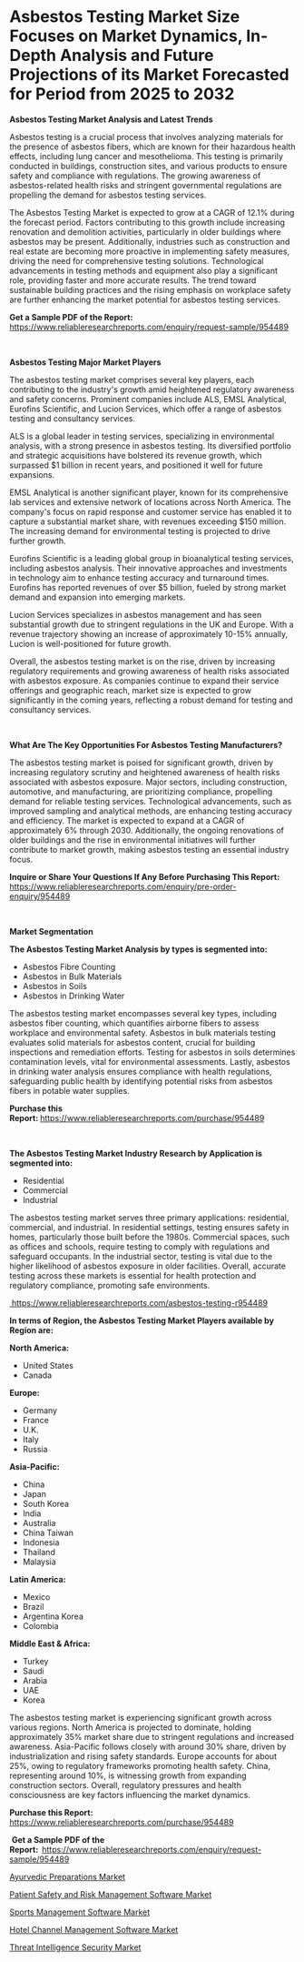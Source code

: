 <p><h1>Asbestos Testing Market Size Focuses on Market Dynamics, In-Depth Analysis and Future Projections of its Market Forecasted for Period from 2025 to 2032</h1></p><p><strong>Asbestos Testing Market Analysis and Latest Trends</strong></p>
<p><p>Asbestos testing is a crucial process that involves analyzing materials for the presence of asbestos fibers, which are known for their hazardous health effects, including lung cancer and mesothelioma. This testing is primarily conducted in buildings, construction sites, and various products to ensure safety and compliance with regulations. The growing awareness of asbestos-related health risks and stringent governmental regulations are propelling the demand for asbestos testing services.</p><p>The Asbestos Testing Market is expected to grow at a CAGR of 12.1% during the forecast period. Factors contributing to this growth include increasing renovation and demolition activities, particularly in older buildings where asbestos may be present. Additionally, industries such as construction and real estate are becoming more proactive in implementing safety measures, driving the need for comprehensive testing solutions. Technological advancements in testing methods and equipment also play a significant role, providing faster and more accurate results. The trend toward sustainable building practices and the rising emphasis on workplace safety are further enhancing the market potential for asbestos testing services.</p></p>
<p><strong>Get a Sample PDF of the Report:&nbsp;</strong> <a href="https://www.reliableresearchreports.com/enquiry/request-sample/954489?utm_campaign=11&utm_medium=2&utm_source=Github&utm_content=ia&utm_term=07032025&utm_id=asbestos-testing">https://www.reliableresearchreports.com/enquiry/request-sample/954489</a></p>
<p>&nbsp;</p>
<p><strong>Asbestos Testing Major Market Players</strong></p>
<p><p>The asbestos testing market comprises several key players, each contributing to the industry's growth amid heightened regulatory awareness and safety concerns. Prominent companies include ALS, EMSL Analytical, Eurofins Scientific, and Lucion Services, which offer a range of asbestos testing and consultancy services.</p><p>ALS is a global leader in testing services, specializing in environmental analysis, with a strong presence in asbestos testing. Its diversified portfolio and strategic acquisitions have bolstered its revenue growth, which surpassed $1 billion in recent years, and positioned it well for future expansions.</p><p>EMSL Analytical is another significant player, known for its comprehensive lab services and extensive network of locations across North America. The company's focus on rapid response and customer service has enabled it to capture a substantial market share, with revenues exceeding $150 million. The increasing demand for environmental testing is projected to drive further growth.</p><p>Eurofins Scientific is a leading global group in bioanalytical testing services, including asbestos analysis. Their innovative approaches and investments in technology aim to enhance testing accuracy and turnaround times. Eurofins has reported revenues of over $5 billion, fueled by strong market demand and expansion into emerging markets.</p><p>Lucion Services specializes in asbestos management and has seen substantial growth due to stringent regulations in the UK and Europe. With a revenue trajectory showing an increase of approximately 10-15% annually, Lucion is well-positioned for future growth.</p><p>Overall, the asbestos testing market is on the rise, driven by increasing regulatory requirements and growing awareness of health risks associated with asbestos exposure. As companies continue to expand their service offerings and geographic reach, market size is expected to grow significantly in the coming years, reflecting a robust demand for testing and consultancy services.</p></p>
<p>&nbsp;</p>
<p><strong>What Are The Key Opportunities For Asbestos Testing Manufacturers?</strong></p>
<p><p>The asbestos testing market is poised for significant growth, driven by increasing regulatory scrutiny and heightened awareness of health risks associated with asbestos exposure. Major sectors, including construction, automotive, and manufacturing, are prioritizing compliance, propelling demand for reliable testing services. Technological advancements, such as improved sampling and analytical methods, are enhancing testing accuracy and efficiency. The market is expected to expand at a CAGR of approximately 6% through 2030. Additionally, the ongoing renovations of older buildings and the rise in environmental initiatives will further contribute to market growth, making asbestos testing an essential industry focus.</p></p>
<p><strong>Inquire or Share Your Questions If Any Before Purchasing This Report:</strong> <a href="https://www.reliableresearchreports.com/enquiry/pre-order-enquiry/954489?utm_campaign=11&utm_medium=2&utm_source=Github&utm_content=ia&utm_term=07032025&utm_id=asbestos-testing">https://www.reliableresearchreports.com/enquiry/pre-order-enquiry/954489</a></p>
<p>&nbsp;</p>
<p><strong>Market Segmentation</strong></p>
<p><strong>The Asbestos Testing Market Analysis by types is segmented into:</strong></p>
<p><ul><li>Asbestos Fibre Counting</li><li>Asbestos in Bulk Materials</li><li>Asbestos in Soils</li><li>Asbestos in Drinking Water</li></ul></p>
<p><p>The asbestos testing market encompasses several key types, including asbestos fiber counting, which quantifies airborne fibers to assess workplace and environmental safety. Asbestos in bulk materials testing evaluates solid materials for asbestos content, crucial for building inspections and remediation efforts. Testing for asbestos in soils determines contamination levels, vital for environmental assessments. Lastly, asbestos in drinking water analysis ensures compliance with health regulations, safeguarding public health by identifying potential risks from asbestos fibers in potable water supplies.</p></p>
<p><strong>Purchase this Report:&nbsp;</strong><a href="https://www.reliableresearchreports.com/purchase/954489?utm_campaign=11&utm_medium=2&utm_source=Github&utm_content=ia&utm_term=07032025&utm_id=asbestos-testing">https://www.reliableresearchreports.com/purchase/954489</a></p>
<p>&nbsp;</p>
<p><strong>The Asbestos Testing Market Industry Research by Application is segmented into:</strong></p>
<p><ul><li>Residential</li><li>Commercial</li><li>Industrial</li></ul></p>
<p><p>The asbestos testing market serves three primary applications: residential, commercial, and industrial. In residential settings, testing ensures safety in homes, particularly those built before the 1980s. Commercial spaces, such as offices and schools, require testing to comply with regulations and safeguard occupants. In the industrial sector, testing is vital due to the higher likelihood of asbestos exposure in older facilities. Overall, accurate testing across these markets is essential for health protection and regulatory compliance, promoting safe environments.</p></p>
<p><a href="https://www.reliableresearchreports.com/asbestos-testing-r954489?utm_campaign=11&utm_medium=2&utm_source=Github&utm_content=ia&utm_term=07032025&utm_id=asbestos-testing">&nbsp;https://www.reliableresearchreports.com/asbestos-testing-r954489</a></p>
<p><strong>In terms of Region, the Asbestos Testing Market Players available by Region are:</strong></p>
<p>
    <p> <strong> North America: </strong>
        <ul>
            <li>United States</li>
            <li>Canada</li>
        </ul>
        </p> 
    <p> <strong> Europe: </strong>
        <ul>
            <li>Germany</li>
            <li>France</li>
            <li>U.K.</li>
            <li>Italy</li>
            <li>Russia</li>
        </ul>
        </p> 
    <p> <strong> Asia-Pacific: </strong>
        <ul>
            <li>China</li>
            <li>Japan</li>
            <li>South Korea</li>
            <li>India</li>
            <li>Australia</li>
            <li>China Taiwan</li>
            <li>Indonesia</li>
            <li>Thailand</li>
            <li>Malaysia</li>
        </ul>
        </p> 
    <p> <strong> Latin America: </strong>
        <ul>
            <li>Mexico</li>
            <li>Brazil</li>
            <li>Argentina Korea</li>
            <li>Colombia</li>
        </ul>
        </p> 
    <p> <strong> Middle East & Africa: </strong>
        <ul>
            <li>Turkey</li>
            <li>Saudi</li>
            <li>Arabia</li>
            <li>UAE</li>
            <li>Korea</li>
        </ul>
    </p>
    </p>
<p><p>The asbestos testing market is experiencing significant growth across various regions. North America is projected to dominate, holding approximately 35% market share due to stringent regulations and increased awareness. Asia-Pacific follows closely with around 30% share, driven by industrialization and rising safety standards. Europe accounts for about 25%, owing to regulatory frameworks promoting health safety. China, representing around 10%, is witnessing growth from expanding construction sectors. Overall, regulatory pressures and health consciousness are key factors influencing the market dynamics.</p></p>
<p><strong>Purchase this Report: </strong><a href="https://www.reliableresearchreports.com/purchase/954489?utm_campaign=11&utm_medium=2&utm_source=Github&utm_content=ia&utm_term=07032025&utm_id=asbestos-testing">https://www.reliableresearchreports.com/purchase/954489</a></p>
<p>&nbsp;<strong>Get a Sample PDF of the Report:&nbsp;&nbsp;</strong><a href="https://www.reliableresearchreports.com/enquiry/request-sample/954489?utm_campaign=11&utm_medium=2&utm_source=Github&utm_content=ia&utm_term=07032025&utm_id=asbestos-testing">https://www.reliableresearchreports.com/enquiry/request-sample/954489</a></p>
<p><strong></strong></p>
<p><p><a href="https://github.com/orltjitsuo/Market-Research-Report-List-1/blob/main/ayurvedic-preparations-market.md?utm_campaign=11&utm_medium=2&utm_source=Github&utm_content=ia&utm_term=07032025&utm_id=asbestos-testing">Ayurvedic Preparations Market</a></p><p><a href="https://github.com/lanuskarnajc/Market-Research-Report-List-1/blob/main/patient-safety-and-risk-management-software-market.md?utm_campaign=11&utm_medium=2&utm_source=Github&utm_content=ia&utm_term=07032025&utm_id=asbestos-testing">Patient Safety and Risk Management Software Market</a></p><p><a href="https://github.com/sanokdagada01/Market-Research-Report-List-1/blob/main/sports-management-software-market.md?utm_campaign=11&utm_medium=2&utm_source=Github&utm_content=ia&utm_term=07032025&utm_id=asbestos-testing">Sports Management Software Market</a></p><p><a href="https://github.com/haajipauget/Market-Research-Report-List-1/blob/main/hotel-channel-management-software-market.md?utm_campaign=11&utm_medium=2&utm_source=Github&utm_content=ia&utm_term=07032025&utm_id=asbestos-testing">Hotel Channel Management Software Market</a></p><p><a href="https://github.com/popoialraih3/Market-Research-Report-List-1/blob/main/threat-intelligence-security-market.md?utm_campaign=11&utm_medium=2&utm_source=Github&utm_content=ia&utm_term=07032025&utm_id=asbestos-testing">Threat Intelligence Security Market</a></p></p>